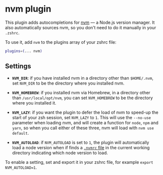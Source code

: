 # nvm plugin

This plugin adds autocompletions for [nvm](https://github.com/nvm-sh/nvm) — a Node.js version manager.
It also automatically sources nvm, so you don't need to do it manually in your `.zshrc`.

To use it, add `nvm` to the plugins array of your zshrc file:

```zsh
plugins=(... nvm)
```

## Settings

- **`NVM_DIR`**: if you have installed nvm in a directory other than `$HOME/.nvm`, set `NVM_DIR` to be the
  directory where you installed nvm.
  
- **`NVM_HOMEBREW`**: if you installed nvm via Homebrew, in a directory other than `/usr/local/opt/nvm`, you
  can set `NVM_HOMEBREW` to be the directory where you installed it.

- **`NVM_LAZY`**: if you want the plugin to defer the load of nvm to speed-up the start of your zsh session,
  set `NVM_LAZY` to `1`. This will use the `--no-use` parameter when loading nvm, and will create a function
  for `node`, `npm` and `yarn`, so when you call either of these three, nvm will load with `nvm use default`.

- **`NVM_AUTOLOAD`**: if `NVM_AUTOLOAD` is set to `1`, the plugin will automatically load a node version when
  if finds a [`.nvmrc` file](https://github.com/nvm-sh/nvm#nvmrc) in the current working directory indicating
  which node version to load.

To enable a setting, set and export it in your zshrc file, for example `export NVM_AUTOLOAD=1`.
